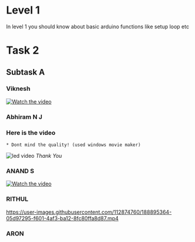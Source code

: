 
# Level 1

In level 1 you should know about basic arduino functions like setup loop etc 

# Task 2
## Subtask A

### Viknesh 
[![Watch the video](https://i.ibb.co/8PTbb06/ssss.png)](https://cdn.loom.com/sessions/thumbnails/6b507414e148412e9c109df5dfa3d684-00001.mp4)

### Abhiram N J
### Here is the video 
    * Dont mind the quality! (used windows movie maker)
![led video](https://user-images.githubusercontent.com/79564956/188667672-d2c8e0d3-1a71-4023-9c83-f576e0f12366.gif)
*Thank You*

### ANAND S
[![Watch the video]()](https://user-images.githubusercontent.com/95957257/188688862-e90df232-c6fd-4146-aaea-3fef4f48e3ad.mp4)

### RITHUL 
https://user-images.githubusercontent.com/112874760/188895364-05d97295-f601-4af3-ba12-8fc80ffa8d87.mp4

### ARON
